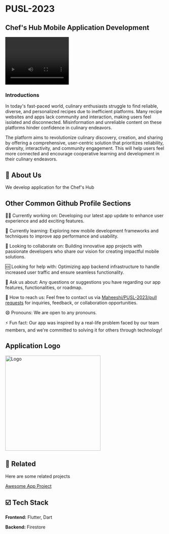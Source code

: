 # PUSL-2023
## Chef's Hub Mobile Application Development

<video width="200" height="150" src="https://github.com/Maheeshi/PUSL-2023/assets/132211856/c8533121-343a-4612-bc90-d1d7ef85bc0c.mp4"></video>

### Introductions
<p>In today's fast-paced world, culinary enthusiasts struggle to find reliable, diverse, and personalized recipes due to inefficient platforms. Many recipe websites and apps lack community and interaction, making users feel isolated and disconnected. Misinformation and unreliable content on these platforms hinder confidence in culinary endeavors.</p> 
<p>The platform aims to revolutionize culinary discovery, creation, and sharing by offering a comprehensive, user-centric solution that prioritizes reliability, diversity, interactivity, and community engagement. This will help users feel more connected and encourage cooperative learning and development in their culinary endeavors.</p>


## 🚀 About Us
We develop application for the Chef's Hub


## Other Common Github Profile Sections
👩‍💻 Currently working on: Developing our latest app update to enhance user experience and add exciting features.

🧠 Currently learning: Exploring new mobile development frameworks and techniques to improve app performance and usability.

🤝 Looking to collaborate on: Building innovative app projects with passionate developers who share our vision for creating impactful mobile solutions.

🆘 Looking for help with: Optimizing app backend infrastructure to handle increased user traffic and ensure seamless functionality.

💬 Ask us about: Any questions or suggestions you have regarding our app features, functionalities, or roadmap.

📧 How to reach us: Feel free to contact us via [Maheeshi/PUSL-2023/pull requests](https://github.com/Maheeshi/PUSL-2023/pulls) for inquiries, feedback, or collaboration opportunities.

😄 Pronouns: We are open to any pronouns.

⚡️ Fun fact: Our app was inspired by a real-life problem faced by our team members, and we're committed to solving it for others through technology!


## Application Logo
    
<img src="https://raw.githubusercontent.com/Maheeshi/PUSL-2023/main/assets/logochefHub.png" alt="Logo" width="300" height="300">

## 📌 Related  

Here are some related projects

[Awesome App Project](https://github.com/Maheeshi/PUSL-2023)


## ☑️ Tech Stack 

**Frontend:** Flutter, Dart

**Backend:** Firestore



